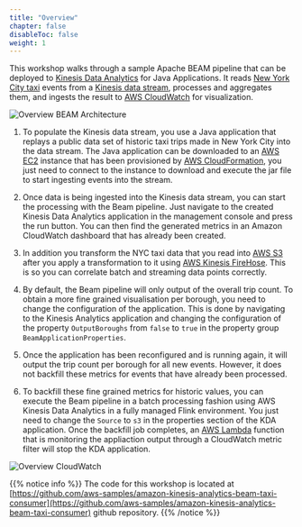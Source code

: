 ```yaml
---
title: "Overview"
chapter: false
disableToc: false
weight: 1
---
```


This workshop walks through a sample Apache BEAM pipeline that can be deployed to [Kinesis Data Analytics](https://aws.amazon.com/kinesis/data-analytics/) for Java Applications. It reads [New York City taxi](https://www1.nyc.gov/site/tlc/about/tlc-trip-record-data.page) events from a [Kinesis data stream](https://aws.amazon.com/kinesis/), processes and aggregates them, and ingests the result to [AWS CloudWatch](https://aws.amazon.com/cloudwatch/) for visualization.

![Overview BEAM Architecture](/images/beam-on-kda/overview-beamarchitecture.png)

1. To populate the Kinesis data stream, you use a Java application that replays a public data set of historic taxi trips made in New York City into the data stream. The Java application can be downloaded to an [AWS EC2](https://aws.amazon.com/ec2/) instance that has been provisioned by [AWS CloudFormation](https://aws.amazon.com/cloudformation/), you just need to connect to the instance to download and execute the jar file to start ingesting events into the stream.

1. Once data is being ingested into the Kinesis data stream, you can start the processing with the Beam pipeline. Just navigate to the created Kinesis Data Analytics application in the management console and press the run button. You can then find the generated metrics in an Amazon CloudWatch dashboard that has already been created.

1. In addition you transform the NYC taxi data that you read into [AWS S3](https://aws.amazon.com/s3/) after you apply a transformation to it using [AWS Kinesis FireHose](https://aws.amazon.com/kinesis/data-firehose). This is so you can correlate batch and streaming data points correctly.

1. By default, the Beam pipeline will only output of the overall trip count. To obtain a more fine grained visualisation per borough, you need to change the configuration of the application. This is done by navigating to the Kinesis Analytics application and changing the configuration of the property `OutputBoroughs` from `false` to `true` in the property group `BeamApplicationProperties`.

1. Once the application has been reconfigured and is running again, it will output the trip count per borough for all new events. However, it does not backfill these metrics for events that have already been processed.

1. To backfill these fine grained metrics for historic values, you can execute the Beam pipeline in a batch processing fashion using AWS Kinesis Data Analytics in a fully managed Flink environment. You just need to change the `Source` to `s3` in the properties section of the KDA application. Once the backfill job completes, an [AWS Lambda](https://aws.amazon.com/lambda/) function that is monitoring the appliaction output through a CloudWatch metric filter will stop the KDA application.

![Overview CloudWatch](/images/beam-on-kda/overview-cw.png)

{{% notice info %}}
The code for this workshop is located at [https://github.com/aws-samples/amazon-kinesis-analytics-beam-taxi-consumer](https://github.com/aws-samples/amazon-kinesis-analytics-beam-taxi-consumer) github repository.
{{% /notice %}}
